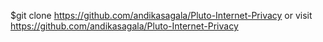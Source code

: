 $git clone https://github.com/andikasagala/Pluto-Internet-Privacy
or
visit https://github.com/andikasagala/Pluto-Internet-Privacy
